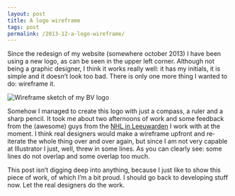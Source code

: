 ```yaml
---
layout: post
title: A logo wireframe
tags: post
permalink: /2013-12-a-logo-wireframe/
---
```


Since the redesign of my website (somewhere october 2013) I have been using a new logo, as can be seen in the upper left corner. Although not being a graphic designer, I think it works really well: it has my initials, it is simple and it doesn’t look too bad. There is only one more thing I wanted to do: wireframe it.

![Wireframe sketch of my BV logo](/img/2013-12-30-a-logo-wireframe-sketch.jpg)

Somehow I managed to create this logo with just a compass, a ruler and a sharp pencil. It took me about two afternoons of work and some feedback from the (awesome) guys from the [NHL in Leeuwarden](https://twitter.com/minorthenextweb) I work with at the moment. I think real designers would make a wireframe upfront and re&hyphen;iterate the whole thing over and over again, but since I am not very capable at Illustrator I just, well, threw in some lines. As you can clearly see: some lines do not overlap and some overlap too much.

This post isn’t digging deep into anything, because I just like to show this piece of work, of which I’m a bit proud. I should go back to developing stuff now. Let the real designers do the work.
